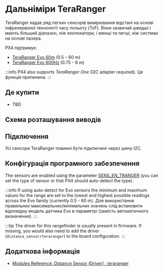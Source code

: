 # Дальніміри TeraRanger

TeraRanger надає ряд легких сенсорів вимірювання відстані на основі інфрачервоної технології часу польоту (ToF).
Вони зазвичай швидші і мають більший діапазон, ніж ехолокатори, і менші та легші, ніж системи на основі лазера.

PX4 підтримує:

- [TeraRanger Evo 60m](https://www.terabee.com/shop/lidar-tof-range-finders/teraranger-evo-60m/) (0.5 – 60 m)
- [TeraRanger Evo 600Hz](https://www.terabee.com/shop/lidar-tof-range-finders/teraranger-evo-600hz/) (0.75 - 8 m)

:::info
PX4 also supports _TeraRanger One_ (I2C adapter required).
Ця функція припинена.
:::

## Де купити

- TBD

## Схема розташування виводів

## Підключення

Усі сенсори TeraRanger повинні бути підключені через шину I2C.

## Конфігурація програмного забезпечення

The sensors are enabled using the parameter [SENS_EN_TRANGER](../advanced_config/parameter_reference.md#SENS_EN_TRANGER) (you can set the type of sensor or that PX4 should auto-detect the type).

:::info
If using auto-detect for Evo sensors the minimum and maximum values for the range are set to the lowest and highest possible readings across the Evo family (currently 0.5 - 60 m).
Для використання правильних максимальних/мінімальних значень слід встановити відповідну модель датчика Evo в параметрі (замість автоматичного визначення).
:::

:::tip
The driver for this rangefinder is usually present in firmware. If missing, you would also need to add the driver (`distance_sensor/teraranger`) to the board configuration.
:::

## Додаткова інформація

- [Modules Reference: Distance Sensor (Driver) : teraranger](../modules/modules_driver_distance_sensor.md#teraranger)
